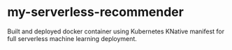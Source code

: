 # my-serverless-recommender

Built and deployed docker container using Kubernetes KNative manifest for full serverless machine learning deployment.
